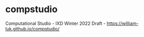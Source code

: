 # compstudio
Computational Studio - IXD Winter 2022
Draft - https://william-luk.github.io/compstudio/
